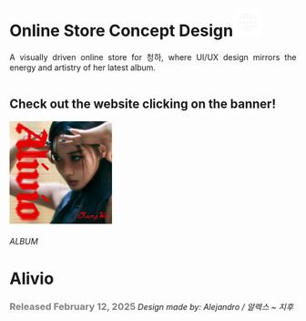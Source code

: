<div style="display: inline-block; text-align: justify;">
    <h1>Online Store Concept Design<img src="./media/images/web_w.png" alt="web-logo" width="50"></img></h1>
        <p>A visually driven online store for 청하, where UI/UX design mirrors the energy and artistry of her latest album.</p>
</div>

<div style="display: inline-block; text-align: justify;">
    <h2>Check out the website clicking on the banner!</h2>
</div>

<div style="display: inline-block; text-align: justify;">
  <a href="https://allegsu.github.io/chung_ha_concept_design">
    <img src="./media/images/alivio-cover.jpg" alt="goto" width="180">
  </a>
  <h6>ALBUM</h6>
    <h1>Alivio</h1>
        <h3 style="color:gray;">Released February 12, 2025</h3>
</div>

<div style="display: inline-block; text-align: justify;">
 <h6>Design made by: Alejandro / 알렉스 ~ 지후<h6>
</div>
